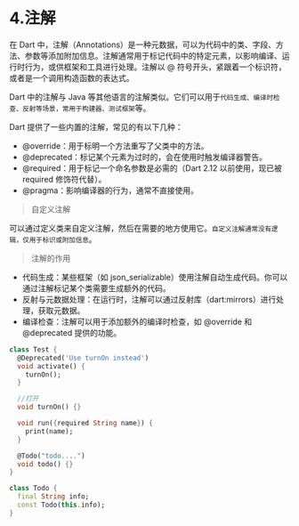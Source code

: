 # 4.注解

在 Dart 中，注解（Annotations）是一种元数据，可以为代码中的类、字段、方法、参数等添加附加信息。注解通常用于标记代码中的特定元素，以影响编译、运行时行为，或供框架和工具进行处理。注解以 @ 符号开头，紧跟着一个标识符，或者是一个调用构造函数的表达式。

Dart 中的注解与 Java 等其他语言的注解类似。它们可以用于`代码生成、编译时检查、反射等场景，常用于构建器、测试框架`等。

Dart 提供了一些内置的注解，常见的有以下几种：

- @override：用于标明一个方法重写了父类中的方法。
- @deprecated：标记某个元素为过时的，会在使用时触发编译器警告。
- @required：用于标记一个命名参数是必需的（Dart 2.12 以前使用，现已被 required 修饰符代替）。
- @pragma：影响编译器的行为，通常不直接使用。

> 自定义注解

可以通过定义类来自定义注解，然后在需要的地方使用它。`自定义注解通常没有逻辑，仅用于标识或附加信息`。

> 注解的作用

- 代码生成：某些框架（如 json_serializable）使用注解自动生成代码。你可以通过注解标记某个类需要生成额外的代码。
- 反射与元数据处理：在运行时，注解可以通过反射库（dart:mirrors）进行处理，获取元数据。
- 编译检查：注解可以用于添加额外的编译时检查，如 @override 和 @deprecated 提供的功能。

```dart
class Test {
  @Deprecated('Use turnOn instead')
  void activate() {
    turnOn();
  }

  //打开
  void turnOn() {}

  void run({required String name}) {
    print(name);
  }

  @Todo("todo....")
  void todo() {}
}

class Todo {
  final String info;
  const Todo(this.info);
}
```